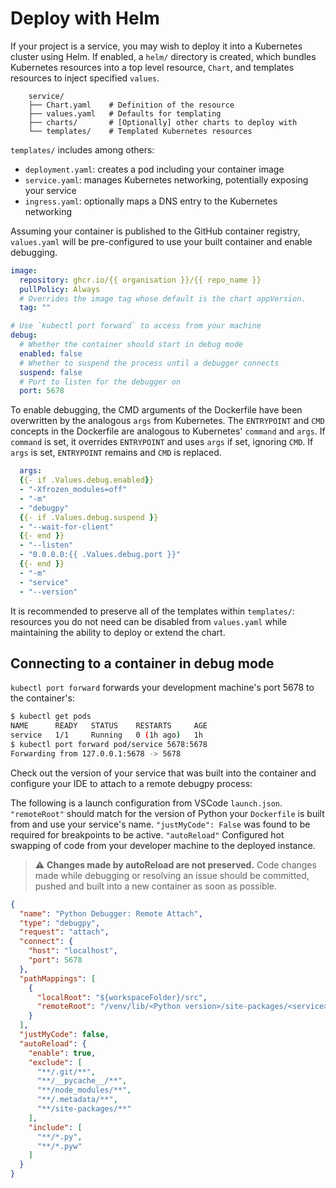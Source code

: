 # Deploy with Helm

If your project is a service, you may wish to deploy it into a Kubernetes cluster using Helm. 
If enabled, a `helm/` directory is created, which bundles Kubernetes resources into a top level resource, `Chart`, and templates resources to inject specified `values`.

```
    service/
    ├── Chart.yaml    # Definition of the resource
    ├── values.yaml   # Defaults for templating
    ├── charts/       # [Optionally] other charts to deploy with
    └── templates/    # Templated Kubernetes resources
```

`templates/` includes among others:
- `deployment.yaml`: creates a pod including your container image
- `service.yaml`: manages Kubernetes networking, potentially exposing your service
- `ingress.yaml`:  optionally maps a DNS entry to the Kubernetes networking

Assuming your container is published to the GitHub container registry, `values.yaml` will be pre-configured to use your built container and enable debugging.

```yaml
image:
  repository: ghcr.io/{{ organisation }}/{{ repo_name }}
  pullPolicy: Always
  # Overrides the image tag whose default is the chart appVersion.
  tag: ""

# Use `kubectl port forward` to access from your machine
debug:
  # Whether the container should start in debug mode
  enabled: false
  # Whether to suspend the process until a debugger connects
  suspend: false
  # Port to listen for the debugger on
  port: 5678
```

To enable debugging, the CMD arguments of the Dockerfile have been overwritten by the analogous `args` from Kubernetes.
The `ENTRYPOINT` and `CMD` concepts in the Dockerfile are analogous to Kubernetes' `command` and `args`.
If `command` is set, it overrides `ENTRYPOINT` and uses `args` if set, ignoring `CMD`.
If `args` is set, `ENTRYPOINT` remains and `CMD` is replaced.


```yaml
  args:
  {{- if .Values.debug.enabled}}
  - "-Xfrozen_modules=off"
  - "-m"
  - "debugpy"
  {{- if .Values.debug.suspend }}
  - "--wait-for-client"
  {{- end }}
  - "--listen"
  - "0.0.0.0:{{ .Values.debug.port }}"
  {{- end }}
  - "-m"
  - "service"
  - "--version"
```

It is recommended to preserve all of the templates within `templates/`: resources you do not need can be disabled from `values.yaml` while maintaining the ability to deploy or extend the chart.

## Connecting to a container in debug mode

`kubectl port forward` forwards your development machine's port 5678 to the container's:

```sh
$ kubectl get pods
NAME      READY   STATUS    RESTARTS     AGE
service   1/1     Running   0 (1h ago)   1h
$ kubectl port forward pod/service 5678:5678
Forwarding from 127.0.0.1:5678 -> 5678
```

Check out the version of your service that was built into the container and configure your IDE to attach to a remote debugpy process:

The following is a launch configuration from VSCode `launch.json`.
`"remoteRoot"` should match for the version of Python your `Dockerfile` is built from and use your service's name.
`"justMyCode": False` was found to be required for breakpoints to be active.
`"autoReload"` Configured hot swapping of code from your developer machine to the deployed instance.

> ⚠️ **Changes made by autoReload are not preserved.** Code changes made while debugging or resolving an issue should be committed, pushed and built into a new container as soon as possible.


```json
{
  "name": "Python Debugger: Remote Attach",
  "type": "debugpy",
  "request": "attach",
  "connect": {
    "host": "localhost",
    "port": 5678
  },
  "pathMappings": [
    {
      "localRoot": "${workspaceFolder}/src",
      "remoteRoot": "/venv/lib/<Python version>/site-packages/<service>"
    }
  ],
  "justMyCode": false,
  "autoReload": {
    "enable": true,
    "exclude": [
      "**/.git/**",
      "**/__pycache__/**",
      "**/node_modules/**",
      "**/.metadata/**",
      "**/site-packages/**"
    ],
    "include": [
      "**/*.py",
      "**/*.pyw"
    ]
  }
}
```
